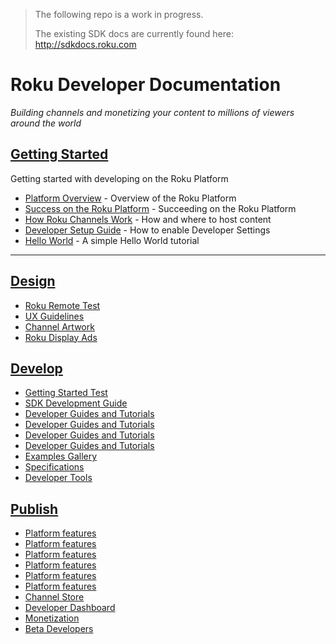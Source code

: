 > The following repo is a work in progress.
>
> The existing SDK docs are currently found here: http://sdkdocs.roku.com

# Roku Developer Documentation
_Building channels and monetizing your content to millions of viewers around the world_

## [Getting Started](/develop/getting-started/)
Getting started with developing on the Roku Platform

* [Platform Overview](/develop/getting-started/platform-overview.md) - Overview of the Roku Platform
* [Success on the Roku Platform](/develop/getting-started/channel-success.md) - Succeeding on the Roku Platform
* [How Roku Channels Work](/develop/getting-started/how-channels-work.md) - How and where to host content
* [Developer Setup Guide](/develop/getting-started/setup-guide.md) - How to enable Developer Settings
* [Hello World](/develop/getting-started/hello-world.md) - A simple Hello World tutorial

- - -


## [Design](/design/)

* [Roku Remote Test](/design/roku-remote.md)
* [UX Guidelines](/design/design-guidelines.md)
* [Channel Artwork](/design/channel-artwork.md)
* [Roku Display Ads](/design/display-ads.md)


## [Develop](/develop/)

* [Getting Started Test](/develop/getting-started/readme.md)
* [SDK Development Guide](/develop/sdk-development/devtools.md)
* [Developer Guides and Tutorials](/develop/guides/readme.md)
* [Developer Guides and Tutorials](/develop/guides/readme.html)
* [Developer Guides and Tutorials](/develop/guides/index.md)
* [Developer Guides and Tutorials](/develop/guides/index.html)
 * [Examples Gallery](/develop/guides/examples.md)
* [Specifications](/develop/specifications/README.md)
* [Developer Tools](/develop/developer-tools/devtools.md)


## [Publish](/publish/)

* [Platform features](/publish/platform-features/index.md)
* [Platform features](/publish/platform-features/index.html)
* [Platform features](/publish/platform-features/README.md)
* [Platform features](/publish/platform-features/README.html)
* [Platform features](/publish/platform-features/)
* [Platform features](/publish/platform-features)
* [Channel Store](/publish/channel-store/README.md)
 * [Developer Dashboard](/publish/channel-store/developer-dashboard.md)
* [Monetization](/publish/monetization/README.md)
* [Beta Developers](/publish/beta-developer-program/README.md)

